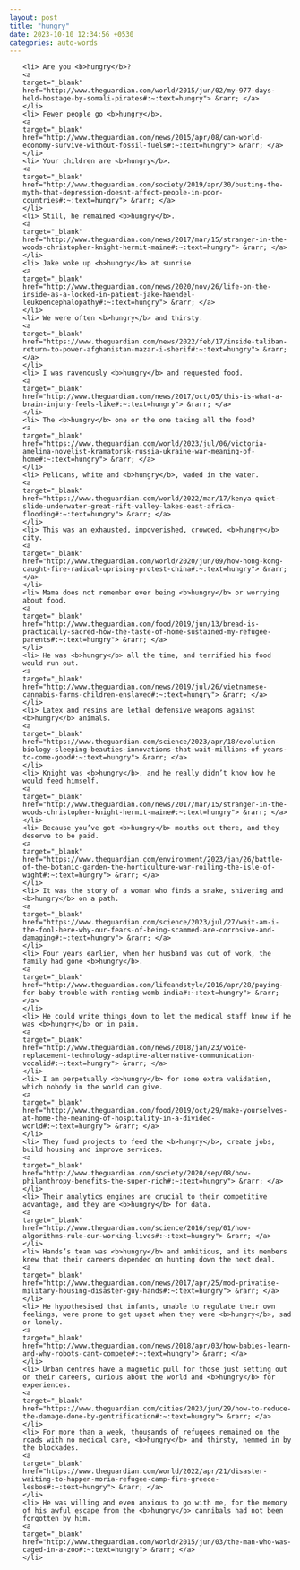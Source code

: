 ```yaml
---
layout: post
title: "hungry"
date: 2023-10-10 12:34:56 +0530
categories: auto-words
---
```

<ol>

    <li> Are you <b>hungry</b>?
    <a 
    target="_blank" 
    href="http://www.theguardian.com/world/2015/jun/02/my-977-days-held-hostage-by-somali-pirates#:~:text=hungry"> &rarr; </a>
    </li>
    <li> Fewer people go <b>hungry</b>.
    <a 
    target="_blank" 
    href="http://www.theguardian.com/news/2015/apr/08/can-world-economy-survive-without-fossil-fuels#:~:text=hungry"> &rarr; </a>
    </li>
    <li> Your children are <b>hungry</b>.
    <a 
    target="_blank" 
    href="http://www.theguardian.com/society/2019/apr/30/busting-the-myth-that-depression-doesnt-affect-people-in-poor-countries#:~:text=hungry"> &rarr; </a>
    </li>
    <li> Still, he remained <b>hungry</b>.
    <a 
    target="_blank" 
    href="http://www.theguardian.com/news/2017/mar/15/stranger-in-the-woods-christopher-knight-hermit-maine#:~:text=hungry"> &rarr; </a>
    </li>
    <li> Jake woke up <b>hungry</b> at sunrise.
    <a 
    target="_blank" 
    href="http://www.theguardian.com/news/2020/nov/26/life-on-the-inside-as-a-locked-in-patient-jake-haendel-leukoencephalopathy#:~:text=hungry"> &rarr; </a>
    </li>
    <li> We were often <b>hungry</b> and thirsty.
    <a 
    target="_blank" 
    href="https://www.theguardian.com/news/2022/feb/17/inside-taliban-return-to-power-afghanistan-mazar-i-sherif#:~:text=hungry"> &rarr; </a>
    </li>
    <li> I was ravenously <b>hungry</b> and requested food.
    <a 
    target="_blank" 
    href="http://www.theguardian.com/news/2017/oct/05/this-is-what-a-brain-injury-feels-like#:~:text=hungry"> &rarr; </a>
    </li>
    <li> The <b>hungry</b> one or the one taking all the food?
    <a 
    target="_blank" 
    href="https://www.theguardian.com/world/2023/jul/06/victoria-amelina-novelist-kramatorsk-russia-ukraine-war-meaning-of-home#:~:text=hungry"> &rarr; </a>
    </li>
    <li> Pelicans, white and <b>hungry</b>, waded in the water.
    <a 
    target="_blank" 
    href="https://www.theguardian.com/world/2022/mar/17/kenya-quiet-slide-underwater-great-rift-valley-lakes-east-africa-flooding#:~:text=hungry"> &rarr; </a>
    </li>
    <li> This was an exhausted, impoverished, crowded, <b>hungry</b> city.
    <a 
    target="_blank" 
    href="http://www.theguardian.com/world/2020/jun/09/how-hong-kong-caught-fire-radical-uprising-protest-china#:~:text=hungry"> &rarr; </a>
    </li>
    <li> Mama does not remember ever being <b>hungry</b> or worrying about food.
    <a 
    target="_blank" 
    href="http://www.theguardian.com/food/2019/jun/13/bread-is-practically-sacred-how-the-taste-of-home-sustained-my-refugee-parents#:~:text=hungry"> &rarr; </a>
    </li>
    <li> He was <b>hungry</b> all the time, and terrified his food would run out.
    <a 
    target="_blank" 
    href="http://www.theguardian.com/news/2019/jul/26/vietnamese-cannabis-farms-children-enslaved#:~:text=hungry"> &rarr; </a>
    </li>
    <li> Latex and resins are lethal defensive weapons against <b>hungry</b> animals.
    <a 
    target="_blank" 
    href="https://www.theguardian.com/science/2023/apr/18/evolution-biology-sleeping-beauties-innovations-that-wait-millions-of-years-to-come-good#:~:text=hungry"> &rarr; </a>
    </li>
    <li> Knight was <b>hungry</b>, and he really didn’t know how he would feed himself.
    <a 
    target="_blank" 
    href="http://www.theguardian.com/news/2017/mar/15/stranger-in-the-woods-christopher-knight-hermit-maine#:~:text=hungry"> &rarr; </a>
    </li>
    <li> Because you’ve got <b>hungry</b> mouths out there, and they deserve to be paid.
    <a 
    target="_blank" 
    href="https://www.theguardian.com/environment/2023/jan/26/battle-of-the-botanic-garden-the-horticulture-war-roiling-the-isle-of-wight#:~:text=hungry"> &rarr; </a>
    </li>
    <li> It was the story of a woman who finds a snake, shivering and <b>hungry</b> on a path.
    <a 
    target="_blank" 
    href="https://www.theguardian.com/science/2023/jul/27/wait-am-i-the-fool-here-why-our-fears-of-being-scammed-are-corrosive-and-damaging#:~:text=hungry"> &rarr; </a>
    </li>
    <li> Four years earlier, when her husband was out of work, the family had gone <b>hungry</b>.
    <a 
    target="_blank" 
    href="http://www.theguardian.com/lifeandstyle/2016/apr/28/paying-for-baby-trouble-with-renting-womb-india#:~:text=hungry"> &rarr; </a>
    </li>
    <li> He could write things down to let the medical staff know if he was <b>hungry</b> or in pain.
    <a 
    target="_blank" 
    href="http://www.theguardian.com/news/2018/jan/23/voice-replacement-technology-adaptive-alternative-communication-vocalid#:~:text=hungry"> &rarr; </a>
    </li>
    <li> I am perpetually <b>hungry</b> for some extra validation, which nobody in the world can give.
    <a 
    target="_blank" 
    href="http://www.theguardian.com/food/2019/oct/29/make-yourselves-at-home-the-meaning-of-hospitality-in-a-divided-world#:~:text=hungry"> &rarr; </a>
    </li>
    <li> They fund projects to feed the <b>hungry</b>, create jobs, build housing and improve services.
    <a 
    target="_blank" 
    href="http://www.theguardian.com/society/2020/sep/08/how-philanthropy-benefits-the-super-rich#:~:text=hungry"> &rarr; </a>
    </li>
    <li> Their analytics engines are crucial to their competitive advantage, and they are <b>hungry</b> for data.
    <a 
    target="_blank" 
    href="http://www.theguardian.com/science/2016/sep/01/how-algorithms-rule-our-working-lives#:~:text=hungry"> &rarr; </a>
    </li>
    <li> Hands’s team was <b>hungry</b> and ambitious, and its members knew that their careers depended on hunting down the next deal.
    <a 
    target="_blank" 
    href="http://www.theguardian.com/news/2017/apr/25/mod-privatise-military-housing-disaster-guy-hands#:~:text=hungry"> &rarr; </a>
    </li>
    <li> He hypothesised that infants, unable to regulate their own feelings, were prone to get upset when they were <b>hungry</b>, sad or lonely.
    <a 
    target="_blank" 
    href="http://www.theguardian.com/news/2018/apr/03/how-babies-learn-and-why-robots-cant-compete#:~:text=hungry"> &rarr; </a>
    </li>
    <li> Urban centres have a magnetic pull for those just setting out on their careers, curious about the world and <b>hungry</b> for experiences.
    <a 
    target="_blank" 
    href="https://www.theguardian.com/cities/2023/jun/29/how-to-reduce-the-damage-done-by-gentrification#:~:text=hungry"> &rarr; </a>
    </li>
    <li> For more than a week, thousands of refugees remained on the roads with no medical care, <b>hungry</b> and thirsty, hemmed in by the blockades.
    <a 
    target="_blank" 
    href="https://www.theguardian.com/world/2022/apr/21/disaster-waiting-to-happen-moria-refugee-camp-fire-greece-lesbos#:~:text=hungry"> &rarr; </a>
    </li>
    <li> He was willing and even anxious to go with me, for the memory of his awful escape from the <b>hungry</b> cannibals had not been forgotten by him.
    <a 
    target="_blank" 
    href="http://www.theguardian.com/world/2015/jun/03/the-man-who-was-caged-in-a-zoo#:~:text=hungry"> &rarr; </a>
    </li>